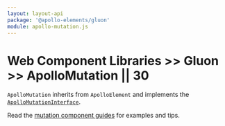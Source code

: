 ```yaml
---
layout: layout-api
package: '@apollo-elements/gluon'
module: apollo-mutation.js
---
```

<!-- ----------------------------------------------------------------------------------------
     Welcome! This file includes automatically generated API documentation.
     To edit the docs that appear within, find the original source file under `packages/*`,
     corresponding to the package name and module in this YAML front-matter block.
     Thank you for your interest in Apollo Elements 😁
------------------------------------------------------------------------------------------ -->

# Web Component Libraries >> Gluon >> ApolloMutation || 30

`ApolloMutation` inherits from `ApolloElement` and implements the [`ApolloMutationInterface`](/api/core/interfaces/mutation/).

Read the [mutation component guides](../../../../guides/usage/mutations/) for examples and tips.
